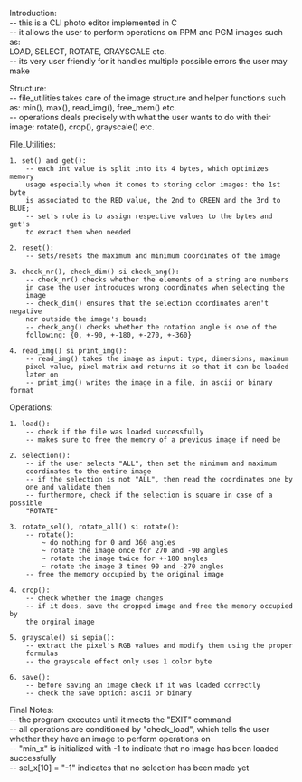 Introduction:\
	-- this is a CLI photo editor implemented in C\
	-- it allows the user to perform operations on PPM and PGM images such as:\
	LOAD, SELECT, ROTATE, GRAYSCALE etc.\
	-- its very user friendly for it handles multiple possible errors the user
	may make

Structure:\
	-- file_utilities takes care of the image structure and helper functions
	such as: min(), max(), read_img(), free_mem() etc.\
	-- operations deals precisely with what the user wants to do with their\
	image: rotate(), crop(), grayscale() etc.

File_Utilities:

	1. set() and get():
		-- each int value is split into its 4 bytes, which optimizes memory
		usage especially when it comes to storing color images: the 1st byte
		is associated to the RED value, the 2nd to GREEN and the 3rd to BLUE;
		-- set's role is to assign respective values to the bytes and get's
		to exract them when needed

	2. reset():
		-- sets/resets the maximum and minimum coordinates of the image

	3. check_nr(), check_dim() si check_ang():
		-- check_nr() checks whether the elements of a string are numbers
		in case the user introduces wrong coordinates when selecting the
		image
		-- check_dim() ensures that the selection coordinates aren't negative
		nor outside the image's bounds
		-- check_ang() checks whether the rotation angle is one of the
		following: {0, +-90, +-180, +-270, +-360}

	4. read_img() si print_img():
		-- read_img() takes the image as input: type, dimensions, maximum
		pixel value, pixel matrix and returns it so that it can be loaded
		later on
		-- print_img() writes the image in a file, in ascii or binary format

Operations:
	
	1. load():
		-- check if the file was loaded successfully
		-- makes sure to free the memory of a previous image if need be

	2. selection():
		-- if the user selects "ALL", then set the minimum and maximum
		coordinates to the entire image
		-- if the selection is not "ALL", then read the coordinates one by
		one and validate them
		-- furthermore, check if the selection is square in case of a possible
		"ROTATE"

	3. rotate_sel(), rotate_all() si rotate():
		-- rotate():
			~ do nothing for 0 and 360 angles
			~ rotate the image once for 270 and -90 angles
			~ rotate the image twice for +-180 angles
			~ rotate the image 3 times 90 and -270 angles
		-- free the memory occupied by the original image

	4. crop():
		-- check whether the image changes
		-- if it does, save the cropped image and free the memory occupied by
		the orginal image

	5. grayscale() si sepia():
		-- extract the pixel's RGB values and modify them using the proper
		formulas
		-- the grayscale effect only uses 1 color byte

	6. save():
		-- before saving an image check if it was loaded correctly
		-- check the save option: ascii or binary

Final Notes:\
	-- the program executes until it meets the "EXIT" command\
	-- all operations are conditioned by "check_load", which tells the
	user whether they have an image to perform operations on\
	-- "min_x" is initialized with -1 to indicate that no image has been
	loaded successfully\
	-- sel_x[10] = "-1" indicates that no selection has been made yet
